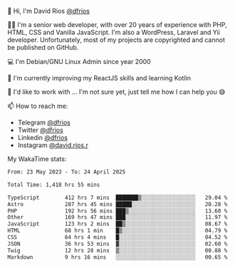 👋 Hi, I'm David Rios [@dfrios](https://github.com/dfrios)

👨‍💻 I'm a senior web developer, with over 20 years of experience with PHP, HTML, CSS and Vanilla JavaScript. I'm also a WordPress, Laravel and Yii developer. Unfortunately, most of my projects are copyrighted and cannot be published on GitHub.

💻 I'm Debian/GNU Linux Admin since year 2000

🌱 I'm currently improving my ReactJS skills and learning Kotlin

💞️ I'd like to work with ... I'm not sure yet, just tell me how I can help you 😅


📫 How to reach me:
* Telegram [@dfrios](https://t.me/dfrios)
* Twitter [@dfrios](https://twitter.com/dfrios)
* Linkedin [@dfrios](https://linkedin.com/in/dfrios)
* Instagram [@david.rios.r](https://instagram.com/david.rios.r)



My WakaTime stats:
<!--START_SECTION:waka-->

```txt
From: 23 May 2023 - To: 24 April 2025

Total Time: 1,418 hrs 55 mins

TypeScript        412 hrs 7 mins  ███████▒░░░░░░░░░░░░░░░░░   29.04 %
Astro             287 hrs 45 mins █████░░░░░░░░░░░░░░░░░░░░   20.28 %
PHP               192 hrs 56 mins ███▒░░░░░░░░░░░░░░░░░░░░░   13.60 %
Other             169 hrs 47 mins ███░░░░░░░░░░░░░░░░░░░░░░   11.97 %
JavaScript        123 hrs 2 mins  ██▒░░░░░░░░░░░░░░░░░░░░░░   08.67 %
HTML              68 hrs 1 min    █▒░░░░░░░░░░░░░░░░░░░░░░░   04.79 %
CSS               64 hrs 4 mins   █░░░░░░░░░░░░░░░░░░░░░░░░   04.52 %
JSON              36 hrs 53 mins  ▓░░░░░░░░░░░░░░░░░░░░░░░░   02.60 %
Twig              12 hrs 28 mins  ▒░░░░░░░░░░░░░░░░░░░░░░░░   00.88 %
Markdown          9 hrs 16 mins   ░░░░░░░░░░░░░░░░░░░░░░░░░   00.65 %
```

<!--END_SECTION:waka-->
